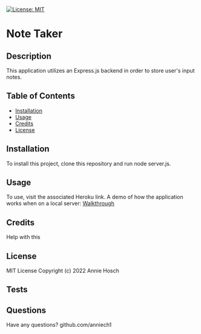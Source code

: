
[![License: MIT](https://img.shields.io/badge/License-MIT-yellow.svg)](https://opensource.org/licenses/MIT)

# Note Taker
## Description
This application utilizes an Express.js backend in order to store user's input notes.

## Table of Contents
- [Installation](#installation)
- [Usage](#usage)
- [Credits](#credits)
- [License](#license)


## Installation
To install this project, clone this repository and run node server.js.

## Usage
To use, visit the associated Heroku link. A demo of how the application works when on a local server:
[Walkthrough](https://user-images.githubusercontent.com/107431063/188551342-520cdf42-d8c6-45ab-aa11-da4cde992ca4.webm)

                           
## Credits 
Help with this 

## License
MIT License Copyright (c) 2022 Annie Hosch
## Tests


## Questions
Have any questions?
github.com/anniech1 
    